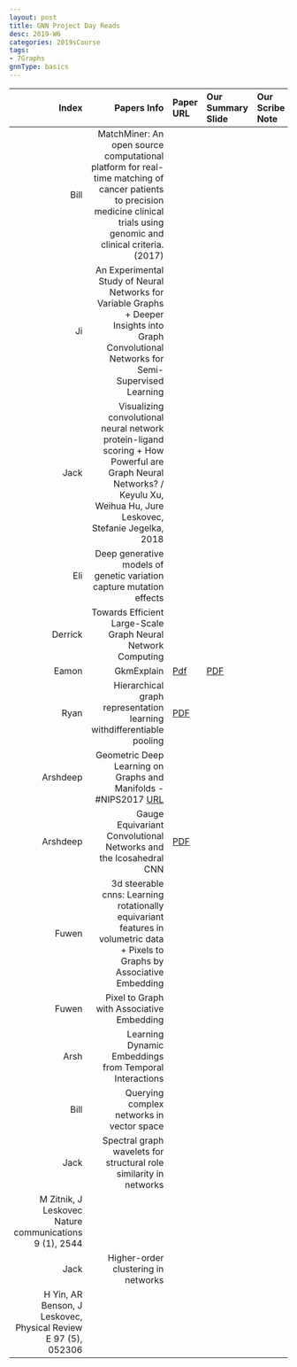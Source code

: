 ```yaml
---
layout: post
title: GNN Project Day Reads
desc: 2019-W6
categories: 2019sCourse
tags:
- 7Graphs
gnnType: basics
---
```


| Index | Papers Info | Paper URL| Our Summary Slide |Our Scribe Note |
| -----: | -------------------------------: | :----- | :----- | :----- | 
| Bill |  MatchMiner: An open source computational platform for real-time matching of cancer patients to precision medicine clinical trials using genomic and clinical criteria. (2017)  |  |  |  | 
| Ji | An Experimental Study of Neural Networks for Variable Graphs  + Deeper Insights into Graph Convolutional Networks for Semi-Supervised Learning |  |  |  |
| Jack |  Visualizing convolutional neural network protein-ligand scoring + How Powerful are Graph Neural Networks? / Keyulu Xu, Weihua Hu, Jure Leskovec, Stefanie Jegelka, 2018 |  |  |  |
| Eli | Deep generative models of genetic variation capture mutation effects |  |  |  |
| Derrick |  Towards Efficient Large-Scale Graph Neural Network Computing  |  |  |  | 
| Eamon |  GkmExplain   | [Pdf](https://github.com/kundajelab/gkmexplain)   | [PDF]()| |
| Ryan |  Hierarchical graph representation learning withdifferentiable pooling  | [PDF]()   |  |  |
| Arshdeep |  Geometric Deep Learning on Graphs and Manifolds - #NIPS2017  [URL](https://www.youtube.com/watch?v=LvmjbXZyoP0)    |  |  |  | 
| Arshdeep | Gauge Equivariant Convolutional Networks and the Icosahedral CNN | [PDF]()   |  |  |
| Fuwen | 3d steerable cnns: Learning rotationally equivariant features in volumetric data + Pixels to Graphs by Associative Embedding|  |  |  |
| Fuwen | Pixel to Graph with Associative Embedding |  |  |
| Arsh| Learning Dynamic Embeddings from Temporal Interactions |  |  | 
| Bill | Querying complex networks in vector space |  |  | 
| Jack | Spectral graph wavelets for structural role similarity in networks |  |  || Jack | Prioritizing network communities
M Zitnik, J Leskovec Nature communications 9 (1), 2544 |  |  |
| Jack | Higher-order clustering in networks
H Yin, AR Benson, J Leskovec, Physical Review E 97 (5), 052306 |  |  |